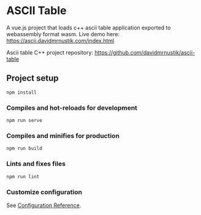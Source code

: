 # ASCII Table

A vue.js project that loads c++ ascii table application exported to webassembly format wasm. Live demo here: https://ascii.davidmrnustik.com/index.html

Ascii table C++ project repository: https://github.com/davidmrnustik/ascii-table

## Project setup
```
npm install
```

### Compiles and hot-reloads for development
```
npm run serve
```

### Compiles and minifies for production
```
npm run build
```

### Lints and fixes files
```
npm run lint
```

### Customize configuration
See [Configuration Reference](https://cli.vuejs.org/config/).
